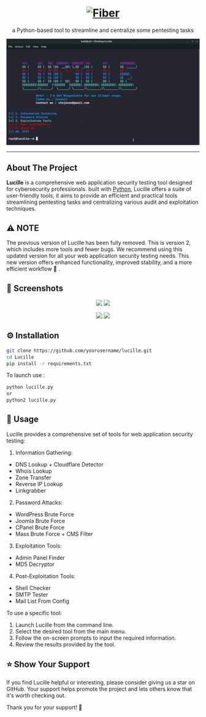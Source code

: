 <h1 align="center">
  <a href="">
    <picture>
      <source height="125" media="(prefers-color-scheme: dark)" srcset="https://i.imgur.com/7Xc0YA6.png">
      <img height="125" alt="Fiber" src="https://i.imgur.com/6C2T2SU.png">
    </picture>
  </a>
  <br>
 
</h1>
<p align="center">
   a Python-based tool to streamline and centralize some pentesting tasks 
<p align="center">
  
![screenshot](img/clip.gif)
</p>     

---

## About The Project
<b>Lucille</b> is a comprehensive web application security testing tool designed for cybersecurity professionals. built with <a href="https://www.python.org/">Python</a>, Lucille offers a suite of user-friendly tools, it aims to provide an efficient and practical tools streamlining pentesting tasks and centralizing various audit and exploitation techniques.

## ⚠️ **NOTE**

The previous version of Lucille has been fully removed. This is version 2, which includes more tools and fewer bugs. We recommend using this updated version for all your web application security testing needs. This new version offers enhanced functionality, improved stability, and a more efficient workflow 🚀 .


## 👀 Screenshots



<p float="left" align="middle">
  <img src="https://i.imgur.com/ZdiO7HR.png" width="49%" height =px>
  <img src="https://i.imgur.com/xFrGuZR.png" width="49%" >
</p>
<p float="left" align="middle">

  <img src="https://i.imgur.com/32E74i1.png" width="49%">
    <img src="https://i.imgur.com/v2STSoQ.png" width="49%">
</p>

## ⚙️ Installation


```bash
git clone https://github.com/yourusername/lucille.git
cd Lucille
pip install -r requirements.txt
```
To launch use : 

```bash
python lucille.py
or
python2 lucille.py
```

## 📖 Usage

Lucille provides a comprehensive set of tools for web application security testing:

1. Information Gathering:
- DNS Lookup + Cloudflare Detector
- Whois Lookup
- Zone Transfer
- Reverse IP Lookup
- Linkgrabber

2. Password Attacks:
- WordPress Brute Force
- Joomla Brute Force
- CPanel Brute Force
- Mass Brute Force + CMS Filter

3. Exploitation Tools:
- Admin Panel Finder
- MD5 Decryptor

4. Post-Exploitation Tools:
- Shell Checker
- SMTP Tester
- Mail List From Config

To use a specific tool:

1. Launch Lucille from the command line.
2. Select the desired tool from the main menu.
3. Follow the on-screen prompts to input the required information.
4. Review the results provided by the tool.

## ⭐️ Show Your Support

If you find Lucille helpful or interesting, please consider giving us a star on GitHub. Your support helps promote the project and lets others know that it's worth checking out. 

Thank you for your support! 🌟